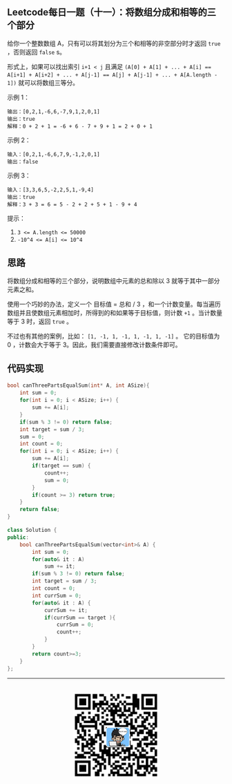 ## Leetcode每日一题（十一）：将数组分成和相等的三个部分

给你一个整数数组 A，只有可以将其划分为三个和相等的非空部分时才返回 `true` ，否则返回 `false` s。

形式上，如果可以找出索引 `i+1 < j` 且满足 `(A[0] + A[1] + ... + A[i] == A[i+1] + A[i+2] + ... + A[j-1] == A[j] + A[j-1] + ... + A[A.length - 1])` 就可以将数组三等分。

示例 1：

```
输出：[0,2,1,-6,6,-7,9,1,2,0,1]
输出：true
解释：0 + 2 + 1 = -6 + 6 - 7 + 9 + 1 = 2 + 0 + 1
```

示例 2：

```
输入：[0,2,1,-6,6,7,9,-1,2,0,1]
输出：false
```

示例 3：

```
输入：[3,3,6,5,-2,2,5,1,-9,4]
输出：true
解释：3 + 3 = 6 = 5 - 2 + 2 + 5 + 1 - 9 + 4
```

提示：

1. `3 <= A.length <= 50000`
2. `-10^4 <= A[i] <= 10^4`


## 思路

将数组分成和相等的三个部分，说明数组中元素的总和除以 3 就等于其中一部分元素之和。

使用一个巧妙的办法，定义一个 目标值 = 总和 / 3 ，和一个计数变量。每当遍历数组并且使数组元素相加时，所得到的和如果等于目标值，则计数 `+1` 。当计数量等于 3 时，返回 `true` 。

不过也有其他的案例，比如： `[1, -1, 1, -1, 1, -1, 1, -1]` 。 它的目标值为 0 ，计数会大于等于 3。因此，我们需要直接修改计数条件即可。

## 代码实现

```c
bool canThreePartsEqualSum(int* A, int ASize){
    int sum = 0;
    for(int i = 0; i < ASize; i++) {
        sum += A[i];
    }
    if(sum % 3 != 0) return false;
    int target = sum / 3;
    sum = 0;
    int count = 0;
    for(int i = 0; i < ASize; i++) {
        sum += A[i];
        if(target == sum) {
            count++;
            sum = 0;
        }
        if(count >= 3) return true;
    }
    return false;
}
```


```c++
class Solution {
public:
    bool canThreePartsEqualSum(vector<int>& A) {
        int sum = 0;
        for(auto& it : A)
            sum += it;
        if(sum % 3 != 0) return false;
        int target = sum / 3;
        int count = 0;     
        int currSum = 0;
        for(auto& it : A) {
            currSum += it;
            if(currSum == target ){
                currSum = 0;
                count++;
            }
        } 
        return count>=3;       
    }
};
```

<div align="center">
    <hr style="height:1px;"/>
    <br>
    <img width="200px" src="https://github.com/RunCoderHang/LeetCode-Notes/blob/master/image/wxgzh-hang.png"></img>
</div>